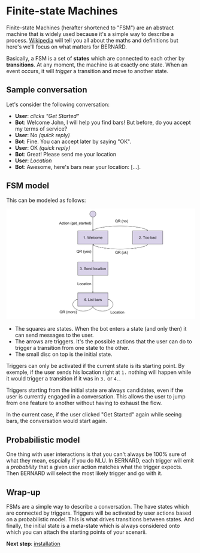Finite-state Machines
=====================

Finite-state Machines (herafter shortened to "FSM") are an abstract
machine that is widely used because it's a simple way to describe a
process. [Wikipedia](https://en.wikipedia.org/wiki/Finite-state_machine)
will tell you all about the maths and definitions but here's we'll focus
on what matters for BERNARD.

Basically, a FSM is a set of **states** which are connected to each
other by **transitions**. At any moment, the machine is at exactly
one state. When an event occurs, it will *trigger* a transition and
move to another state.

## Sample conversation

Let's consider the following conversation:

- **User**: *clicks "Get Started"*
- **Bot**: Welcome John, I will help you find bars! But before, do you
  accept my terms of service?
- **User**: No *(quick reply)*
- **Bot**: Fine. You can accept later by saying "OK".
- **User**: OK *(quick reply)*
- **Bot**: Great! Please send me your location
- **User**: *Location*
- **Bot**: Awesome, here's bars near your location: \[...\].

## FSM model

This can be modeled as follows:

![FSM](../img/fsm.svg)

- The squares are states. When the bot enters a state (and only then) it
  can send messages to the user.
- The arrows are triggers. It's the possible actions that the user can
  do to trigger a transition from one state to the other.
- The small disc on top is the initial state.

Triggers can only be activated if the current state is its starting
point. By exemple, if the user sends his location right at `1.` nothing
will happen while it would trigger a transition if it was in `3.` or
`4.`.

Triggers starting from the initial state are always candidates, even if
the user is currently engaged in a conversation. This allows the user to
jump from one feature to another without having to exhaust the flow.

In the current case, if the user clicked "Get Started" again while
seeing bars, the conversation would start again.

## Probabilistic model

One thing with user interactions is that you can't always be 100% sure
of what they mean, espcially if you do NLU. In BERNARD, each trigger
will emit a *probability* that a given user action matches what the
trigger expects. Then BERNARD will select the most likely trigger and
go with it.

## Wrap-up

FSMs are a simple way to describe a conversation. The have states which
are connected by triggers. Triggers will be activated by user actions
based on a probabilistic model. This is what drives transitions between
states. And finally, the initial state is a meta-state which is always
considered onto which you can attach the starting points of your
scenarii.

**Next step**: [installation](./installation.md)

